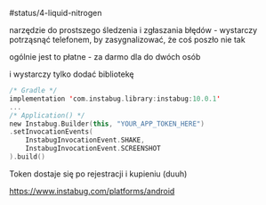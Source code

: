 #status/4-liquid-nitrogen 

narzędzie do prostszego śledzenia i zgłaszania błędów  - wystarczy potrząsnąć telefonem, by zasygnalizować, że coś poszło nie tak

ogólnie jest to płatne - za darmo dla do dwóch osób

i wystarczy tylko dodać bibliotekę

```kotlin
/* Gradle */
implementation 'com.instabug.library:instabug:10.0.1'
...
/* Application() */
new Instabug.Builder(this, "YOUR_APP_TOKEN_HERE")
.setInvocationEvents(
	InstabugInvocationEvent.SHAKE,
	InstabugInvocationEvent.SCREENSHOT
).build()
```

Token dostaje się po rejestracji i kupieniu (duuh)

https://www.instabug.com/platforms/android